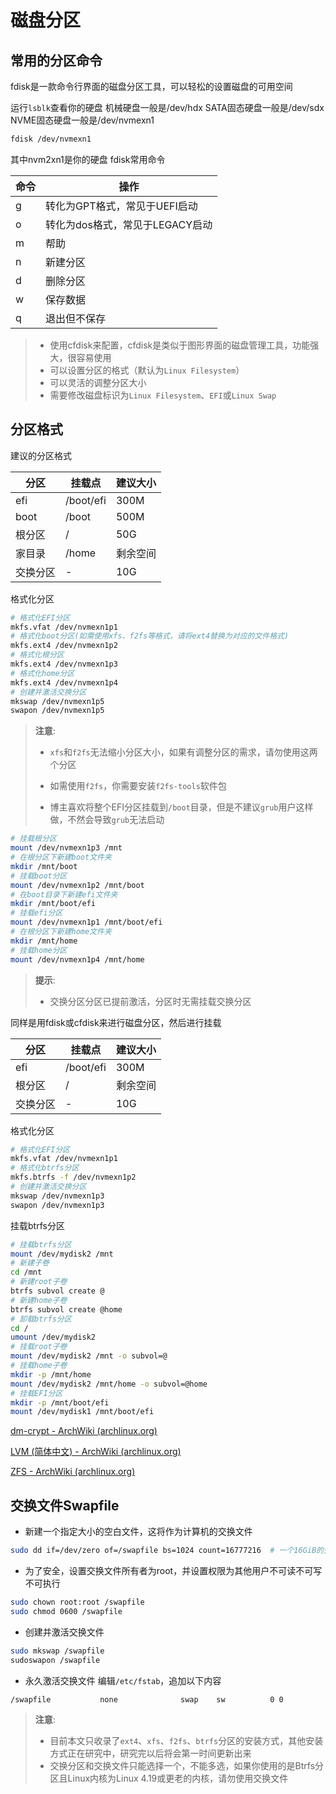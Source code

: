 # 磁盘分区

## 常用的分区命令

<!-- tabs:start -->

<!-- tab:fdisk -->


fdisk是一款命令行界面的磁盘分区工具，可以轻松的设置磁盘的可用空间

运行`lsblk`查看你的硬盘 机械硬盘一般是/dev/hdx SATA固态硬盘一般是/dev/sdx NVME固态硬盘一般是/dev/nvmexn1

```bash
fdisk /dev/nvmexn1
```

其中nvm2xn1是你的硬盘 fdisk常用命令

| 命令 | 操作                            |
| ---- | ------------------------------- |
| g    | 转化为GPT格式，常见于UEFI启动   |
| o    | 转化为dos格式，常见于LEGACY启动 |
| m    | 帮助                            |
| n    | 新建分区                        |
| d    | 删除分区                        |
| w    | 保存数据                        |
| q    | 退出但不保存                    |

<!-- tab:cfdisk -->

> - 使用cfdisk来配置，cfdisk是类似于图形界面的磁盘管理工具，功能强大，很容易使用
> - 可以设置分区的格式（默认为`Linux Filesystem`）
> - 可以灵活的调整分区大小
> - 需要修改磁盘标识为`Linux Filesystem`、`EFI`或`Linux Swap`

<!-- tabs:end -->

## 分区格式

<!-- tabs:start -->

<!-- tab:ext4/xfs/f2fs -->

建议的分区格式

| 分区     | 挂载点    | 建议大小 |
| -------- | --------- | -------- |
| efi      | /boot/efi | 300M     |
| boot     | /boot     | 500M     |
| 根分区   | /         | 50G      |
| 家目录   | /home     | 剩余空间 |
| 交换分区 | -         | 10G      |

格式化分区

```bash
# 格式化EFI分区
mkfs.vfat /dev/nvmexn1p1
# 格式化boot分区(如需使用xfs、f2fs等格式，请将ext4替换为对应的文件格式)
mkfs.ext4 /dev/nvmexn1p2
# 格式化根分区
mkfs.ext4 /dev/nvmexn1p3
# 格式化home分区
mkfs.ext4 /dev/nvmexn1p4
# 创建并激活交换分区
mkswap /dev/nvmexn1p5
swapon /dev/nvmexn1p5
```

> **注意**:
>
> - `xfs`和`f2fs`无法缩小分区大小，如果有调整分区的需求，请勿使用这两个分区
>
> - 如需使用`f2fs`，你需要安装`f2fs-tools`软件包
> - 博主喜欢将整个EFI分区挂载到`/boot`目录，但是不建议`grub`用户这样做，不然会导致`grub`无法启动

```bash
# 挂载根分区
mount /dev/nvmexn1p3 /mnt
# 在根分区下新建boot文件夹
mkdir /mnt/boot
# 挂载boot分区
mount /dev/nvmexn1p2 /mnt/boot
# 在boot目录下新建efi文件夹
mkdir /mnt/boot/efi
# 挂载efi分区
mount /dev/nvmexn1p1 /mnt/boot/efi
# 在根分区下新建home文件夹
mkdir /mnt/home
# 挂载home分区
mount /dev/nvmexn1p4 /mnt/home
```

> **提示**:
>
> - 交换分区分区已提前激活，分区时无需挂载交换分区

<!-- tab:btrfs -->

同样是用fdisk或cfdisk来进行磁盘分区，然后进行挂载

| 分区     | 挂载点    | 建议大小 |
| -------- | --------- | -------- |
| efi      | /boot/efi | 300M     |
| 根分区   | /         | 剩余空间 |
| 交换分区 | -         | 10G      |

格式化分区

```bash
# 格式化EFI分区
mkfs.vfat /dev/nvmexn1p1
# 格式化btrfs分区
mkfs.btrfs -f /dev/nvmexn1p2
# 创建并激活交换分区
mkswap /dev/nvmexn1p3
swapon /dev/nvmexn1p3
```

挂载btrfs分区

```bash
# 挂载btrfs分区
mount /dev/mydisk2 /mnt
# 新建子卷
cd /mnt
# 新建root子卷
btrfs subvol create @
# 新建home子卷
btrfs subvol create @home
# 卸载btrfs分区
cd /
umount /dev/mydisk2
# 挂载root子卷
mount /dev/mydisk2 /mnt -o subvol=@
# 挂载home子卷
mkdir -p /mnt/home
mount /dev/mydisk2 /mnt/home -o subvol=@home
# 挂载EFI分区
mkdir -p /mnt/boot/efi
mount /dev/mydisk1 /mnt/boot/efi
```

<!-- tab:luks -->

[dm-crypt - ArchWiki (archlinux.org)](https://wiki.archlinux.org/title/Dm-crypt)

<!-- tab:LVM -->

[LVM (简体中文) - ArchWiki (archlinux.org)](https://wiki.archlinux.org/title/LVM_(简体中文))

<!-- tab:zfs -->

[ZFS - ArchWiki (archlinux.org)](https://wiki.archlinux.org/title/ZFS)

<!-- tabs:end -->

## 交换文件Swapfile

- 新建一个指定大小的空白文件，这将作为计算机的交换文件
```bash
sudo dd if=/dev/zero of=/swapfile bs=1024 count=16777216  # 一个16GiB的交换文件，也可以设置`8GiB`或`32GiB`，根据计算机内存大小决定
```

- 为了安全，设置交换文件所有者为root，并设置权限为其他用户不可读不可写不可执行

```bash
sudo chown root:root /swapfile
sudo chmod 0600 /swapfile
```

- 创建并激活交换文件
 
 ```bash
 sudo mkswap /swapfile
 sudoswapon /swapfile
 ```

- 永久激活交换文件
编辑`/etc/fstab`，追加以下内容
```
/swapfile			none			  swap	  sw		  0 0
```

> **注意**:
> - 目前本文只收录了`ext4`、`xfs`、`f2fs`、`btrfs`分区的安装方式，其他安装方式正在研究中，研究完以后将会第一时间更新出来
> - 交换分区和交换文件只能选择一个，不能多选，如果你使用的是Btrfs分区且Linux内核为Linux 4.19或更老的内核，请勿使用交换文件
